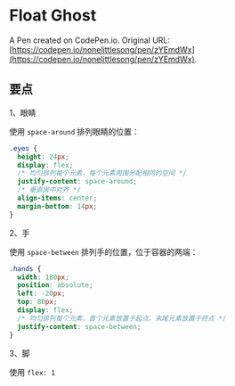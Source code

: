# Float Ghost

A Pen created on CodePen.io. Original URL: [https://codepen.io/nonelittlesong/pen/zYEmdWx](https://codepen.io/nonelittlesong/pen/zYEmdWx).

## 要点

1、眼睛

使用 `space-around` 排列眼睛的位置：

```css
.eyes {
  height: 24px;
  display: flex;
  /* 均匀排列每个元素，每个元素周围分配相同的空间 */
  justify-content: space-around;
  /* 垂直居中对齐 */
  align-items: center;
  margin-bottom: 14px;
}
```

2、手

使用 `space-between` 排列手的位置，位于容器的两端：

```css
.hands {
  width: 180px;
  position: absolute;
  left: -20px;
  top: 80px;
  display: flex;
  /* 均匀排列每个元素，首个元素放置于起点，末尾元素放置于终点 */
  justify-content: space-between;
}
```

3、脚

使用 `flex: 1`
